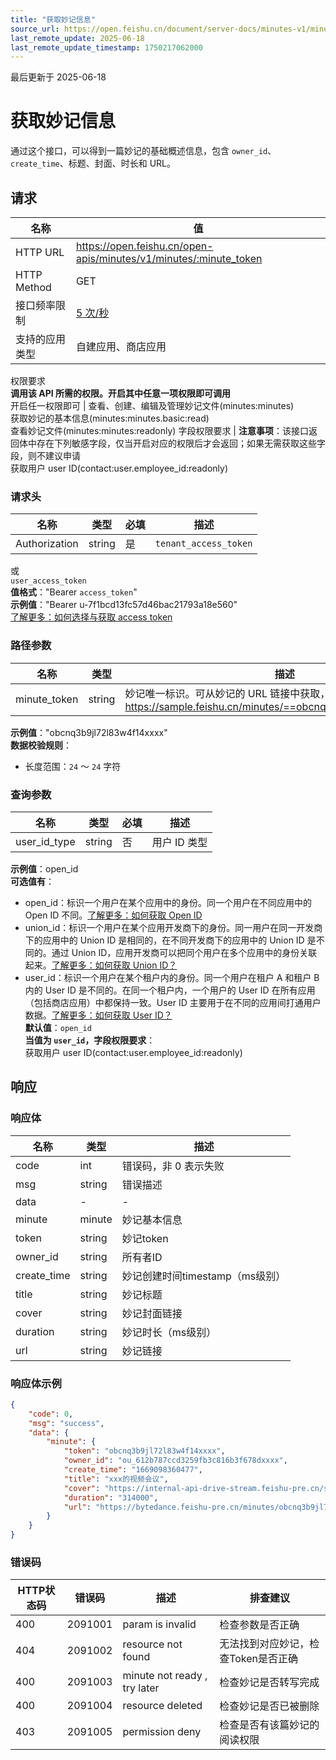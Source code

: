 ```yaml
---
title: "获取妙记信息"
source_url: https://open.feishu.cn/document/server-docs/minutes-v1/minute/get
last_remote_update: 2025-06-18
last_remote_update_timestamp: 1750217062000
---
```

最后更新于 2025-06-18

# 获取妙记信息

通过这个接口，可以得到一篇妙记的基础概述信息，包含 `owner_id`、`create_time`、标题、封面、时长和 URL。

## 请求
名称 | 值
---|---
HTTP URL | https://open.feishu.cn/open-apis/minutes/v1/minutes/:minute_token
HTTP Method | GET
接口频率限制 | [5 次/秒](https://open.feishu.cn/document/ukTMukTMukTM/uUzN04SN3QjL1cDN)
支持的应用类型 | 自建应用、商店应用
权限要求  
            **调用该 API 所需的权限。开启其中任意一项权限即可调用**  
            开启任一权限即可 | 查看、创建、编辑及管理妙记文件(minutes:minutes)  
            获取妙记的基本信息(minutes:minutes.basic:read)  
            查看妙记文件(minutes:minutes:readonly)
字段权限要求 | **注意事项**：该接口返回体中存在下列敏感字段，仅当开启对应的权限后才会返回；如果无需获取这些字段，则不建议申请  
        获取用户 user ID(contact:user.employee_id:readonly)

### 请求头

名称 | 类型 | 必填 | 描述
--- | --- | --- | ---
Authorization | string | 是 | `tenant_access_token`  
或  
`user_access_token`  
**值格式**："Bearer `access_token`"  
**示例值**："Bearer u-7f1bcd13fc57d46bac21793a18e560"  
[了解更多：如何选择与获取 access token](https://open.feishu.cn/document/uAjLw4CM/ugTN1YjL4UTN24CO1UjN/trouble-shooting/how-to-choose-which-type-of-token-to-use)

### 路径参数

名称 | 类型 | 描述
--- | --- | ---
minute_token | string | 妙记唯一标识。可从妙记的 URL 链接中获取，一般为最后一串字符：https://sample.feishu.cn/minutes/==obcnq3b9jl72l83w4f14xxxx==  
**示例值**："obcnq3b9jl72l83w4f14xxxx"  
**数据校验规则**：  
- 长度范围：`24` ～ `24` 字符

### 查询参数

名称 | 类型 | 必填 | 描述
--- | --- | --- | ---
user_id_type | string | 否 | 用户 ID 类型  
**示例值**：open_id  
**可选值有**：  
- open_id：标识一个用户在某个应用中的身份。同一个用户在不同应用中的 Open ID 不同。[了解更多：如何获取 Open ID](https://open.feishu.cn/document/uAjLw4CM/ugTN1YjL4UTN24CO1UjN/trouble-shooting/how-to-obtain-openid)  
- union_id：标识一个用户在某个应用开发商下的身份。同一用户在同一开发商下的应用中的 Union ID 是相同的，在不同开发商下的应用中的 Union ID 是不同的。通过 Union ID，应用开发商可以把同个用户在多个应用中的身份关联起来。[了解更多：如何获取 Union ID？](https://open.feishu.cn/document/uAjLw4CM/ugTN1YjL4UTN24CO1UjN/trouble-shooting/how-to-obtain-union-id)  
- user_id：标识一个用户在某个租户内的身份。同一个用户在租户 A 和租户 B 内的 User ID 是不同的。在同一个租户内，一个用户的 User ID 在所有应用（包括商店应用）中都保持一致。User ID 主要用于在不同的应用间打通用户数据。[了解更多：如何获取 User ID？](https://open.feishu.cn/document/uAjLw4CM/ugTN1YjL4UTN24CO1UjN/trouble-shooting/how-to-obtain-user-id)  
**默认值**：`open_id`  
**当值为 `user_id`，字段权限要求**：  
获取用户 user ID(contact:user.employee_id:readonly)

## 响应

### 响应体

名称 | 类型 | 描述
--- | --- | ---
code | int | 错误码，非 0 表示失败
msg | string | 错误描述
data | \- | \-
minute | minute | 妙记基本信息
token | string | 妙记token
owner_id | string | 所有者ID
create_time | string | 妙记创建时间timestamp（ms级别）
title | string | 妙记标题
cover | string | 妙记封面链接
duration | string | 妙记时长（ms级别）
url | string | 妙记链接

### 响应体示例
```json
{
    "code": 0,
    "msg": "success",
    "data": {
        "minute": {
            "token": "obcnq3b9jl72l83w4f14xxxx",
            "owner_id": "ou_612b787ccd3259fb3c816b3f678dxxxx",
            "create_time": "1669098360477",
            "title": "xxx的视频会议",
            "cover": "https://internal-api-drive-stream.feishu-pre.cn/space/api/box/stream/download/all/boxcncsI4EIhCSA1RLDsXDpxxxx",
            "duration": "314000",
            "url": "https://bytedance.feishu-pre.cn/minutes/obcnq3b9jl72l83w4f14xxxx"
        }
    }
}
```

### 错误码

HTTP状态码 | 错误码 | 描述 | 排查建议
--- | --- | --- | ---
400 | 2091001 | param is invalid | 检查参数是否正确
404 | 2091002 | resource not found | 无法找到对应妙记，检查Token是否正确
400 | 2091003 | minute not ready , try later | 检查妙记是否转写完成
400 | 2091004 | resource deleted | 检查妙记是否已被删除
403 | 2091005 | permission deny | 检查是否有该篇妙记的阅读权限
